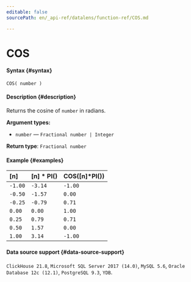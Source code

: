 ```yaml
---
editable: false
sourcePath: en/_api-ref/datalens/function-ref/COS.md

---
```


# COS



#### Syntax {#syntax}


```
COS( number )
```

#### Description {#description}
Returns the cosine of `number` in radians.

**Argument types:**
- `number` — `Fractional number | Integer`


**Return type**: `Fractional number`

#### Example {#examples}



| **[n]**   | **[n] &ast; PI()**   | **COS([n]&ast;PI())**   |
|:----------|:---------------------|:------------------------|
| `-1.00`   | `-3.14`              | `-1.00`                 |
| `-0.50`   | `-1.57`              | `0.00`                  |
| `-0.25`   | `-0.79`              | `0.71`                  |
| `0.00`    | `0.00`               | `1.00`                  |
| `0.25`    | `0.79`               | `0.71`                  |
| `0.50`    | `1.57`               | `0.00`                  |
| `1.00`    | `3.14`               | `-1.00`                 |




#### Data source support {#data-source-support}

`ClickHouse 21.8`, `Microsoft SQL Server 2017 (14.0)`, `MySQL 5.6`, `Oracle Database 12c (12.1)`, `PostgreSQL 9.3`, `YDB`.
